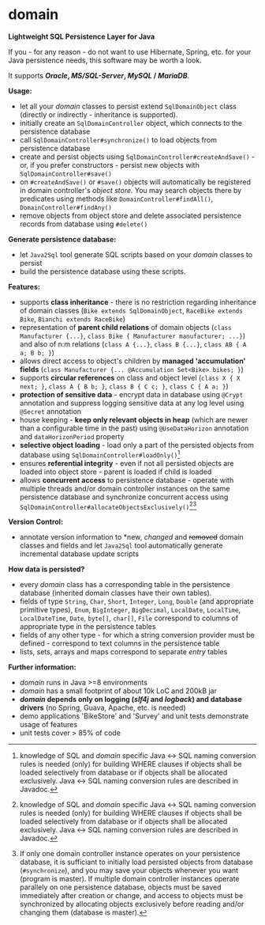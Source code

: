 # domain
**Lightweight SQL Persistence Layer for Java**

If you - for any reason - do not want to use Hibernate, Spring, etc. for your Java persistence needs, this software may be worth a look. 

It supports ***Oracle*, *MS/SQL-Server*, *MySQL* / *MariaDB***.

**Usage:**

- let all your *domain* classes to persist extend `SqlDomainObject` class (directly or indirectly - inheritance is supported).
- initially create an `SqlDomainController` object, which connects to the persistence database
- call `SqlDomainController#synchronize()` to load objects from persistence database
- create and persist objects using `SqlDomainController#createAndSave()` - or, if you prefer constructors - persist new objects with `SqlDomainController#save()`
- on `#createAndSave()` or `#save()` objects will automatically be registered in domain controller's *object store*. You may search objects there by predicates using methods like `DomainController#findAll()`, `DomainController#findAny()`
- remove objects from object store and delete associated persistence records from database using `#delete()`

**Generate persistence database:**
   - let `Java2Sql` tool generate SQL scripts based on your *domain* classes to persist
   - build the persistence database using these scripts.

**Features:**
- supports **class inheritance** - there is no restriction regarding inheritance of domain classes (`Bike extends SqlDomainObject`, `RaceBike extends Bike`, `Bianchi extends RaceBike`)
- representation of **parent child relations** of domain objects (`class Manufacturer {...}`, `class Bike { Manufacturer manufacturer; ...}`) and also of n:m relations (`class A {...}`, `class B {...}`, `class AB { A a; B b; }`)
- allows direct access to object's children by **managed 'accumulation' fields** (`class Manufacturer {... @Accumulation Set<Bike> bikes; }`)
- supports **circular references** on class and object level (`class X { X next; }`, `class A { B b; }`, `class B { C c; }`, `class C { A a; }`)
- **protection of sensitive data** - encrypt data in database using `@Crypt` annotation and suppress logging sensitive data at any log level using `@Secret` annotation
- house keeping - **keep only relevant objects in heap** (which are newer than a configurable time in the past) using `@UseDataHorizon` annotation and `dataHorizonPeriod` property  
- **selective object loading** - load only a part of the persisted objects from database using `SqlDomainController#loadOnly()`[^1]
- ensures **referential integrity** - even if not all persisted objects are loaded into object store - parent is loaded if child is loaded
- allows **concurrent access** to persistence database - operate with multiple threads and/or domain controller instances on the same persistence database and synchronize concurrent access using `SqlDomainController#allocateObjectsExclusively()`[^1][^2]

[^1]: knowledge of SQL and *domain* specific Java <-> SQL naming conversion rules is needed (only) for building WHERE clauses if objects shall be loaded selectively from database or if objects shall be allocated exclusively. Java <-> SQL naming conversion rules are described in Javadoc.
[^2]: If only one domain controller instance operates on your persistence database, it is sufficiant to initially load persisted objects from database (`#synchronize`), and you may save your objects whenever you want (program is master). If multiple domain controller instances operate parallely on one persistence database, objects must be saved immediately after creation or change, and access to objects must be synchronized by allocating objects exclusively before reading and/or changing them (database is master). 

**Version Control:** 
- annotate version information to \*new, *changed* and ~~removed~~ domain classes and fields and let `Java2Sql` tool automatically generate incremental database update scripts 

**How data is persisted?**
- every *domain* class has a corresponding table in the persistence database (inherited domain classes have their own tables).
- fields of type `String`, `Char`, `Short`, `Integer`, `Long`, `Double` (and appropriate primitive types), `Enum`, `BigInteger`, `BigDecimal`, `LocalDate`, `LocalTime`, `LocalDateTime`, `Date`, `byte[]`, `char[]`, `File` correspond to columns of appropriate type in the persistence tables
- fields of any other type - for which a string conversion provider must be defined - correspond to text columns in the persistence table
- lists, sets, arrays and maps correspond to separate *entry* tables

**Further information:**
- *domain* runs in Java >=8 environments
- *domain* has a small footprint of about 10k LoC and 200kB jar
- ***domain* depends only on logging (*slf4j* and *logback*) and database drivers** (no Spring, Guava, Apache, etc. is needed)
- demo applications 'BikeStore' and 'Survey' and unit tests demonstrate usage of features  
- unit tests cover > 85% of code
